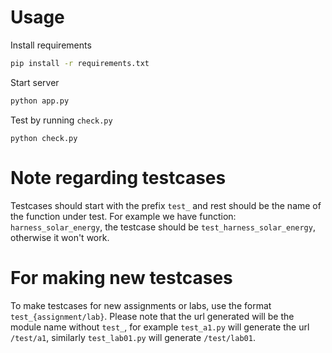 # Usage
Install requirements
```bash
pip install -r requirements.txt
```

Start server
```bash
python app.py
```

Test by running `check.py`
```
python check.py
```

# Note regarding testcases

Testcases should start with the prefix `test_` and rest should be the name of the function under test. For example we have function: `harness_solar_energy`, the testcase should be `test_harness_solar_energy`, otherwise it won't work.


# For making new testcases

To make testcases for new assignments or labs, use the format `test_{assignment/lab}`. Please note that the url generated will be the module name without `test_`, for example `test_a1.py` will generate the url `/test/a1`, similarly `test_lab01.py` will generate `/test/lab01`.